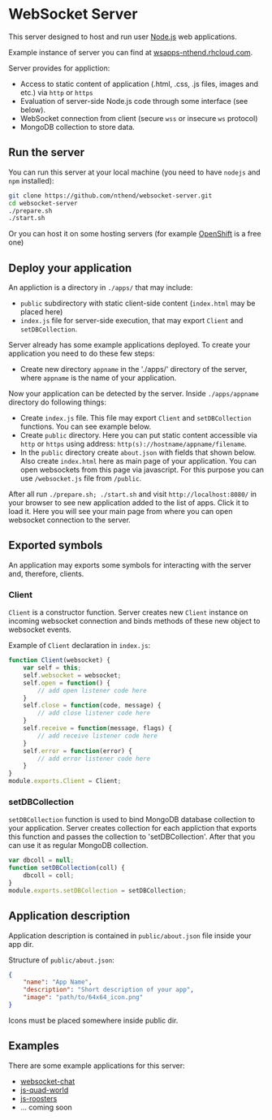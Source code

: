 # WebSocket Server

This server designed to host and run user [Node.js](https://nodejs.org/) web applications.

Example instance of server you can find at [wsapps-nthend.rhcloud.com](https://wsapps-nthend.rhcloud.com/). 

Server provides for appliction:
* Access to static content of application (.html, .css, .js files, images and etc.) via `http` or `https`
* Evaluation of server-side Node.js code through some interface (see below).
* WebSocket connection from client (secure `wss` or insecure `ws` protocol)
* MongoDB collection to store data.

## Run the server

You can run this server at your local machine (you need to have `nodejs` and `npm` installed):
```bash
git clone https://github.com/nthend/websocket-server.git
cd websocket-server
./prepare.sh
./start.sh
```

Or you can host it on some hosting servers (for example [OpenShift](https://www.openshift.com/) is a free one)

## Deploy your application

An appliction is a directory in `./apps/` that may include:
* `public` subdirectory with static client-side content (`index.html` may be placed here)
* `index.js` file for server-side execution, that may export `Client` and `setDBCollection`.

Server already has some example applications deployed.
To create your application you need to do these few steps:

* Create new directory `appname` in the './apps/' directory of the server, where `appname` is the name of your application.

Now your application can be detected by the server. Inside `./apps/appname` directory do following things:

* Create `index.js` file. This file may export `Client` and `setDBCollection` functions. You can see example below. 
* Create `public` directory. Here you can put static content accessible via `http` or `https` using address: `http(s)://hostname/appname/filename`. 
* In the `public` directory create `about.json` with fields that shown below. Also create `index.html` here as main page of your application. You can open websockets from this page via javascript. For this purpose you can use `/websocket.js` file from `/public`.

After all run `./prepare.sh; ./start.sh` and visit `http://localhost:8080/` in your browser to see new application added to the list of apps. Click it to load it. Here you will see your main page from where you can open websocket connection to the server.

## Exported symbols

An application may exports some symbols for interacting with the server and, therefore, clients.

### Client

`Client` is a constructor function. Server creates new `Client` instance on incoming websocket connection and binds methods of these new object to websocket events.

Example of `Client` declaration in `index.js`:
```javascript
function Client(websocket) {
	var self = this;
	self.websocket = websocket;
	self.open = function() {
		// add open listener code here
	}
	self.close = function(code, message) {
		// add close listener code here
	}
	self.receive = function(message, flags) {
		// add receive listener code here
	}
	self.error = function(error) {
		// add error listener code here
	}
}
module.exports.Client = Client;
```

### setDBCollection

`setDBCollection` function is used to bind MongoDB database collection to your application. Server creates collection for each appliction that exports this function and passes the collection to 'setDBCollection'. After that you can use it as regular MongoDB collection.

```javascript
var dbcoll = null;
function setDBCollection(coll) {
	dbcoll = coll;
}
module.exports.setDBCollection = setDBCollection;
```

## Application description

Application description is contained in `public/about.json` file inside your app dir. 

Structure of `public/about.json`:
```json
{
	"name": "App Name",
	"description": "Short description of your app",
	"image": "path/to/64x64_icon.png"
}
```
Icons must be placed somewhere inside public dir.

## Examples

There are some example applications for this server:
* [websocket-chat](https://github.com/nthend/websocket-chat)
* [js-quad-world](https://github.com/nthend/js-quad-world)
* [js-roosters](https://github.com/nthend/js-roosters)
* ... coming soon
